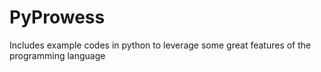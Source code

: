 # PyProwess
Includes example codes in python to leverage some great features of the programming language
